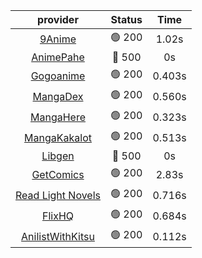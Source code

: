 | **provider** | **Status** | **Time** |
|:--------:|:------:|:----:|
|  [9Anime](https://9anime.to)  | 🟢 200 | 1.02s |
| [AnimePahe](https://animepahe.com) | 🔴 500 | 0s |
|  [Gogoanime](https://gogoanime.gg)  | 🟢 200 | 0.403s |
|  [MangaDex](https://mangadex.org)  | 🟢 200 | 0.560s |
|  [MangaHere](http://www.mangahere.cc)  | 🟢 200 | 0.323s |
|  [MangaKakalot](https://mangakakalot.com)  | 🟢 200 | 0.513s |
| [Libgen](http://libgen) | 🔴 500 | 0s |
|  [GetComics](https://getcomics.info/)  | 🟢 200 | 2.83s |
|  [Read Light Novels](https://readlightnovels.net)  | 🟢 200 | 0.716s |
|  [FlixHQ](https://flixhq.to)  | 🟢 200 | 0.684s |
|  [AnilistWithKitsu](https://anilist.co/)  | 🟢 200 | 0.112s |
